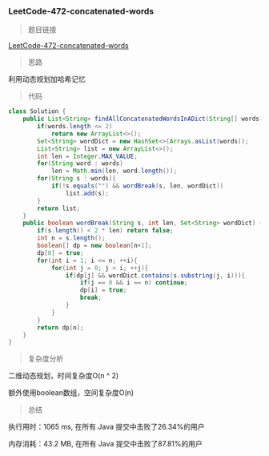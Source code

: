 ### LeetCode-472-concatenated-words

> 题目链接

[LeetCode-472-concatenated-words](https://leetcode-cn.com/problems/concatenated-words/)

> 思路

利用动态规划加哈希记忆

> 代码

```java
class Solution {
    public List<String> findAllConcatenatedWordsInADict(String[] words) {
        if(words.length <= 2)
            return new ArrayList<>();
        Set<String> wordDict = new HashSet<>(Arrays.asList(words));
        List<String> list = new ArrayList<>();
        int len = Integer.MAX_VALUE;
        for(String word : words)
            len = Math.min(len, word.length());
        for(String s : words){
            if(!s.equals("") && wordBreak(s, len, wordDict))
                list.add(s);
        }
        return list;
    }
    public boolean wordBreak(String s, int len, Set<String> wordDict) {
        if(s.length() < 2 * len) return false;
        int n = s.length();
        boolean[] dp = new boolean[n+1];
        dp[0] = true;
        for(int i = 1; i <= n; ++i){
            for(int j = 0; j < i; ++j){
                if(dp[j] && wordDict.contains(s.substring(j, i))){
                    if(j == 0 && i == n) continue;
                    dp[i] = true;
                    break;
                }
            }
        }
        return dp[n];
    }
}
```

> 复杂度分析

二维动态规划，时间复杂度O(n ^ 2)

额外使用boolean数组，空间复杂度O(n)

> 总结

执行用时：1065 ms, 在所有 Java 提交中击败了26.34%的用户

内存消耗：43.2 MB, 在所有 Java 提交中击败了87.81%的用户
